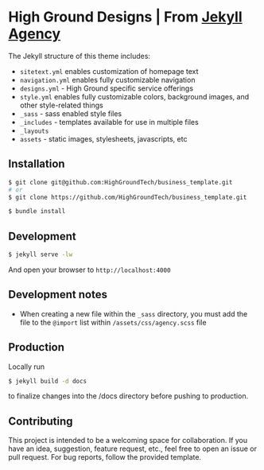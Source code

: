 # High Ground Designs | From [Jekyll Agency](https://github.com/raviriley/agency-jekyll-theme-starter)


The Jekyll structure of this theme includes:

- `sitetext.yml` enables customization of homepage text
- `navigation.yml` enables fully customizable navigation
- `designs.yml` - High Ground specific service offerings
- `style.yml` enables fully customizable colors, background images, and other style-related things
- `_sass` - sass enabled style files
- `_includes` - templates available for use in multiple files
- `_layouts`
- `assets` - static images, stylesheets, javascripts, etc

## Installation

```bash
$ git clone git@github.com:HighGroundTech/business_template.git
# or
$ git clone https://github.com/HighGroundTech/business_template.git

$ bundle install
```

## Development
```bash
$ jekyll serve -lw
```

And open your browser to `http://localhost:4000`

## Development notes

* When creating a new file within the `_sass` directory, you must add the file to the `@import` list within `/assets/css/agency.scss` file

## Production

Locally run

```bash
$ jekyll build -d docs
```

to finalize changes into the /docs directory before pushing to production.

## Contributing

This project is intended to be a welcoming space for collaboration. If you have an idea, suggestion, feature request, etc., feel free to open an issue or pull request.
For bug reports, follow the provided template.


<!--

## Example Implementations

- [CV Enterprises](https://cventerprises.org)
- [Mortazavi Lab at UC Irvine](https://mortazavilab.github.io/)

-->
